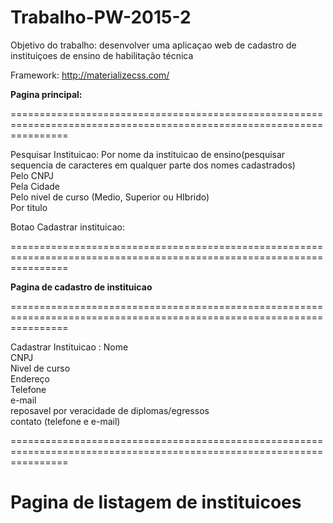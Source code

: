 # Trabalho-PW-2015-2
Objetivo do trabalho: desenvolver uma aplicaçao web de cadastro de instituiçoes de ensino de habilitação técnica

Framework: http://materializecss.com/


<b>Pagina principal:</b>

======================================================================================================================

Pesquisar Instituicao:
  Por nome da instituicao  de ensino(pesquisar sequencia de caracteres em qualquer parte dos nomes cadastrados)<br>
  Pelo CNPJ<br>
  Pela Cidade<br>
  Pelo nivel de curso (Medio, Superior ou HIbrido)<br>
  Por titulo<br>

Botao Cadastrar instituicao:

======================================================================================================================
  
<b>Pagina de cadastro de instituicao</b>

======================================================================================================================

Cadastrar Instituicao :
  Nome<br>
  CNPJ<br>
  Nivel de curso<br>
  Endereço<br>
  Telefone<br>
  e-mail<br>
  reposavel por veracidade de diplomas/egressos<br>
  contato (telefone e e-mail)<br>
  
======================================================================================================================
  
<b>Pagina de listagem de instituicoes</b>
======================================================================================================================


